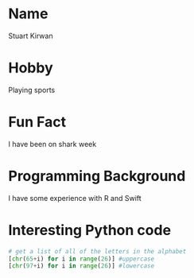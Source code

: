 # Name
Stuart Kirwan

# Hobby
Playing sports

# Fun Fact
I have been on shark week

# Programming Background
I have some experience with R and Swift

# Interesting Python code
```python
# get a list of all of the letters in the alphabet 
[chr(65+i) for i in range(26)] #uppercase      
[chr(97+i) for i in range(26)] #lowercase
```